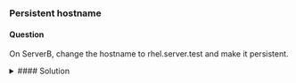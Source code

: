 ### Persistent hostname

#### Question
On ServerB, change the hostname to rhel.server.test and make it persistent.

<details><summary>#### Solution</summary>

1. To set the hostname of the system to “rhel.server.com”, run:
```
# hostnamectl set-hostname rhel.server.test
```
This command will change the hostname in the “/etc/hostname” file and update the current hostname in the kernel as well. The change will take effect immediately and persist across reboots.

2. To display the current hostname information, run:
```bash
# hostnamectl
```
